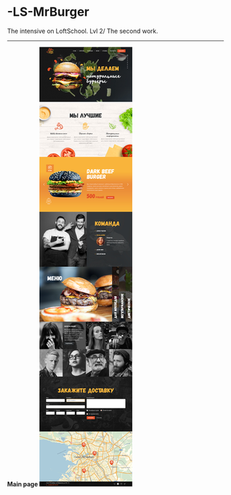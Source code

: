 # -LS-MrBurger
The intensive on LoftSchool. Lvl 2/ The second work.
***

**Main page**
![Main page](https://github.com/Minor353/-LS-MrBurger/blob/master/burgers.jpg)
